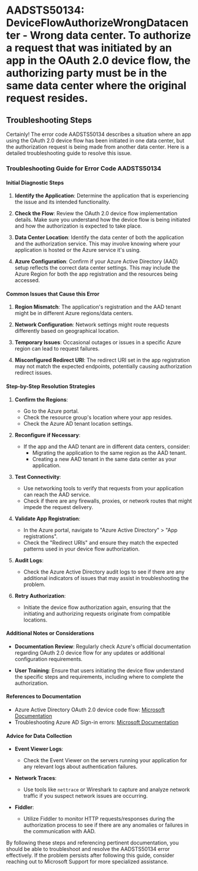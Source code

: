 # AADSTS50134: DeviceFlowAuthorizeWrongDatacenter - Wrong data center. To authorize a request that was initiated by an app in the OAuth 2.0 device flow, the authorizing party must be in the same data center where the original request resides.


## Troubleshooting Steps
Certainly! The error code AADSTS50134 describes a situation where an app using the OAuth 2.0 device flow has been initiated in one data center, but the authorization request is being made from another data center. Here is a detailed troubleshooting guide to resolve this issue.

### Troubleshooting Guide for Error Code AADSTS50134

#### Initial Diagnostic Steps

1. **Identify the Application**: Determine the application that is experiencing the issue and its intended functionality.
  
2. **Check the Flow**: Review the OAuth 2.0 device flow implementation details. Make sure you understand how the device flow is being initiated and how the authorization is expected to take place.
  
3. **Data Center Location**: Identify the data center of both the application and the authorization service. This may involve knowing where your application is hosted or the Azure service it's using.

4. **Azure Configuration**: Confirm if your Azure Active Directory (AAD) setup reflects the correct data center settings. This may include the Azure Region for both the app registration and the resources being accessed.

#### Common Issues that Cause this Error

1. **Region Mismatch**: The application's registration and the AAD tenant might be in different Azure regions/data centers.

2. **Network Configuration**: Network settings might route requests differently based on geographical location. 

3. **Temporary Issues**: Occasional outages or issues in a specific Azure region can lead to request failures.

4. **Misconfigured Redirect URI**: The redirect URI set in the app registration may not match the expected endpoints, potentially causing authorization redirect issues.

#### Step-by-Step Resolution Strategies

1. **Confirm the Regions**:
   - Go to the Azure portal.
   - Check the resource group's location where your app resides.
   - Check the Azure AD tenant location settings.

2. **Reconfigure if Necessary**:
   - If the app and the AAD tenant are in different data centers, consider:
     - Migrating the application to the same region as the AAD tenant.
     - Creating a new AAD tenant in the same data center as your application.

3. **Test Connectivity**:
   - Use networking tools to verify that requests from your application can reach the AAD service.
   - Check if there are any firewalls, proxies, or network routes that might impede the request delivery.

4. **Validate App Registration**:
   - In the Azure portal, navigate to "Azure Active Directory" > "App registrations".
   - Check the "Redirect URIs" and ensure they match the expected patterns used in your device flow authorization.

5. **Audit Logs**:
   - Check the Azure Active Directory audit logs to see if there are any additional indicators of issues that may assist in troubleshooting the problem.

6. **Retry Authorization**:
   - Initiate the device flow authorization again, ensuring that the initiating and authorizing requests originate from compatible locations.

#### Additional Notes or Considerations

- **Documentation Review**: Regularly check Azure's official documentation regarding OAuth 2.0 device flow for any updates or additional configuration requirements.

- **User Training**: Ensure that users initiating the device flow understand the specific steps and requirements, including where to complete the authorization.

#### References to Documentation

- Azure Active Directory OAuth 2.0 device code flow: [Microsoft Documentation](https://docs.microsoft.com/en-us/azure/active-directory/develop/v2-oauth-device-code)
- Troubleshooting Azure AD Sign-in errors: [Microsoft Documentation](https://docs.microsoft.com/en-us/azure/active-directory/troubleshoot/authentication-issues)

#### Advice for Data Collection

- **Event Viewer Logs**: 
  - Check the Event Viewer on the servers running your application for any relevant logs about authentication failures.
  
- **Network Traces**: 
  - Use tools like `nettrace` or Wireshark to capture and analyze network traffic if you suspect network issues are occurring.
  
- **Fiddler**: 
  - Utilize Fiddler to monitor HTTP requests/responses during the authorization process to see if there are any anomalies or failures in the communication with AAD.

By following these steps and referencing pertinent documentation, you should be able to troubleshoot and resolve the AADSTS50134 error effectively. If the problem persists after following this guide, consider reaching out to Microsoft Support for more specialized assistance.